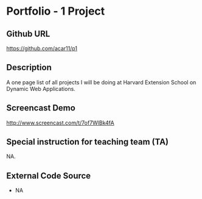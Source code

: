 # Portfolio - 1 Project

## Github URL
<https://github.com/acar11/p1>

## Description
A one page list of all projects I will be doing at Harvard Extension School on
Dynamic Web Applications.

## Screencast Demo
<http://www.screencast.com/t/7of7WlBk4fA>

## Special instruction for teaching team (TA)
NA.

## External Code Source
* NA
